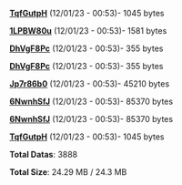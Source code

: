 [**TqfGutpH**](/data/TqfGutpH.txt) (12/01/23 - 00:53)- 1045 bytes

[**1LPBW80u**](/data/1LPBW80u.txt) (12/01/23 - 00:53)- 1581 bytes

[**DhVgF8Pc**](/data/DhVgF8Pc.txt) (12/01/23 - 00:53)- 355 bytes

[**DhVgF8Pc**](/data/DhVgF8Pc.txt) (12/01/23 - 00:53)- 355 bytes

[**Jp7r86b0**](/data/Jp7r86b0.txt) (12/01/23 - 00:53)- 45210 bytes

[**6NwnhSfJ**](/data/6NwnhSfJ.txt) (12/01/23 - 00:53)- 85370 bytes

[**6NwnhSfJ**](/data/6NwnhSfJ.txt) (12/01/23 - 00:53)- 85370 bytes

[**TqfGutpH**](/data/TqfGutpH.txt) (12/01/23 - 00:53)- 1045 bytes

**Total Datas**: 3888

**Total Size**: 24.29 MB / 24.3 MB